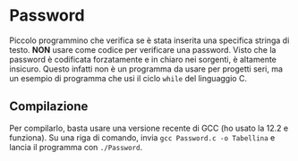 # Password
Piccolo programmino che verifica se è stata inserita una specifica stringa di testo.
**NON** usare come codice per verificare una password. Visto che la password è codificata forzatamente e in chiaro nei sorgenti, è altamente insicuro. Questo infatti non è un programma da usare per progetti seri, ma un esempio di programma che usi il ciclo `while` del linguaggio C.
## Compilazione
Per compilarlo, basta usare una versione recente di GCC (ho usato la 12.2 e funziona).
Su una riga di comando, invia `gcc Password.c -o Tabellina` e lancia il programma con `./Password`.
